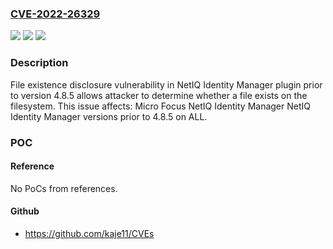 ### [CVE-2022-26329](https://cve.mitre.org/cgi-bin/cvename.cgi?name=CVE-2022-26329)
![](https://img.shields.io/static/v1?label=Product&message=NetIQ%20Identity%20Manager&color=blue)
![](https://img.shields.io/static/v1?label=Version&message=NetIQ%20Identity%20Manager%3C%204.8.5%20&color=brighgreen)
![](https://img.shields.io/static/v1?label=Vulnerability&message=CWE-538%20File%20and%20Directory%20Information%20Exposure&color=brighgreen)

### Description

File existence disclosure vulnerability in NetIQ Identity Manager plugin prior to version 4.8.5 allows attacker to determine whether a file exists on the filesystem. This issue affects: Micro Focus NetIQ Identity Manager NetIQ Identity Manager versions prior to 4.8.5 on ALL.

### POC

#### Reference
No PoCs from references.

#### Github
- https://github.com/kaje11/CVEs

